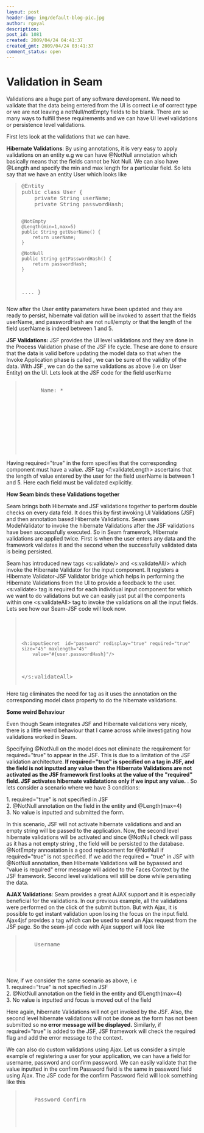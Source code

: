 ```yaml
---
layout: post
header-img: img/default-blog-pic.jpg
author: rgoyal
description: 
post_id: 1081
created: 2009/04/24 04:41:37
created_gmt: 2009/04/24 03:41:37
comment_status: open
---
```


# Validation in Seam

<p>Validations are a huge part of any software development. We need to validate that the data being entered from the UI is correct i.e of correct type or we are not leaving a notNull/notEmpty fields to be blank. There are so many ways to fulfill these requirements and we can have UI level validations or persistence level validations.</p>

<!--more-->

<p>First lets look at the validations that we can have.</p>

<p><strong>Hibernate Validations</strong>: By using annotations, it is very easy to apply validations on an entity e.g we can have @NotNull annotation which basically means that the fields cannot be Not Null. We can also have @Length and specify the min and max length for a particular field. So lets say that we have an entity User which looks like</p>

<blockquote>
<pre lang="java5">@Entity
public class User {
    private String userName;
    private String passwordHash;

    @NotEmpty
    @Length(min=1,max=5)
    public String getUserName() {
        return userName;
    }

    @NotNull
    public String getPasswordHash() {
        return passwordHash;
    }
....
}</pre>
</blockquote>

<p>Now after the User entity parameters have been updated and they are ready to persist, hibernate validation will be invoked to assert that the fields userName, and passwordHash are not null/empty or that the length of the field userName is indeed between 1 and 5.</p>

<p><strong>JSF Validations:</strong> JSF provides the UI level validations and they are done  in the Process Validation phase of the JSF life cycle. These are done to ensure that the data is valid before updating the model data so that when the Invoke Application phase is called , we can be sure of the validity of the data. With JSF , we can do the same validations as above (i.e on User Entity) on the UI. Lets look at the JSF code for the field userName</p>

<blockquote>
<pre lang="xml">
  <h:outputLabel for="name">
      Name:<span> *</span>
  </h:outputLabel>
  <span class="value">
    <h:inputText id="userName" value="#{User.userName}" required="true">
      <f:validateLength maximum="5" minimum="1"/>
    </h:inputText>
  </span>
  <span class="errors">
      <h:message for="name" styleClass="errors"/>
  </span>

</pre>
</blockquote>

<p>Having  required="true" in the form specifies that the corresponding component must have a value. JSF tag &lt;f:validateLength&gt; ascertains that the length of value entered by the user for the field userName is between 1 and 5. Here each field must be validated explicitly.</p>

<p><strong>How Seam binds these Validations together</strong></p>

<p>Seam brings both Hibernate and JSF validations together to perform double checks on every data feld. It does this by first invoking UI Validations (JSF)  and then annotation based Hibernate Validations.  Seam uses ModelValidator to invoke the hibernate Validations after the JSF validations have been successfully executed. So in Seam framework, Hibernate validations are applied twice. First is when the user enters any data and the framework validates it and the second when the successfully validated data is being persisted.</p>

<p>Seam has introduced  new tags &lt;s:validate/&gt; and &lt;s:validateAll/&gt; which invoke the Hibernate Validator for the input component.  It registers a Hibernate Validator-JSF Validator bridge which helps in performing the Hibernate Validations from the UI to provide a feedback to the user. &lt;s:validate&gt; tag is required for each individual input component for which we want to do validations but we can easily just put all the components within one &lt;s:validateAll&gt; tag to invoke the validations on all the input fields. Lets see how our Seam-JSF code will look now.</p>

<blockquote>
<pre lang="xml">
  <s:validateAll>
    <h:inputText  id="username"   value="#{user.userName}"  required="true"/>

    <h:inputSecret  id="password" redisplay="true" required="true" size="45" maxlength="45"
        value="#{user.passwordHash}"/>
  </s:validateAll>
</pre>
</blockquote>

<p>Here <s:validationAll> tag eliminates the need for <f:validateLength> tag as it uses the annotation on the corresponding model class property to do the hibernate validations.</p>

<p><strong>Some weird Behaviour</strong></p>

<p>Even though Seam integrates JSF and Hibernate validations very nicely, there is a little weird behaviour that I came across while investigating how validations worked in Seam.</p>

<p>Specifying @NotNull  on the model does not eliminate the requirement for required="true" to appear in the JSF.  This is due to a limitation of the JSF validation architecture.<strong> If required="true" is specified on a tag in JSF, and the field is not inputted any value then the Hibernate Validations are not activated as the JSF framework first looks at the value of the "required" field. JSF activates hibernate validatations only if  we input any value.</strong> . So lets consider a scenario where we have 3 conditions:</p>

<p>1.  required="true" is not specified in JSF<br />
2. @NotNull annotation on the field in the entity and @Length(max=4)<br />
3. No value is inputted and submitted the form.</p>

<p>In this scenario, JSF will not activate hibernate validations and and an empty string will be passed to the application. Now, the second level hibernate validations will be activated and since @NotNull check will pass as it has a not empty string , the field will be persisted to the database. @NotEmpty annoatation is a good replacement for @NotNull if required="true" is not specified. If we add the required = "true" in JSF with @NotNull annotation, then Hibernate Validations will be bypassed and "value is required" error message will added to the Faces Context by the JSF framework. Second level validations will still be done while persisting the data.</p>

<p><strong>AJAX Validations</strong>:  Seam provides a great AJAX support and it is especially beneficial for the validations. In our  previous example, all the validations were  performed on the click of the submit button. But with Ajax, it is possible to get instant validation upon losing the focus on the input field. Ajax4jsf  provides a tag  which can be used to send an Ajax request from the JSF page. So the seam-jsf code with Ajax support will look like</p>

<blockquote>
<pre lang="xml">
  <s:decorate id="usernameDecorate" template="layout/edit.xhtml">
    <ui:define name="label">Username</ui:define>
    <h:inputText  id="username"  required="true" value="#{user.userName}" >
      <a:support event="onblur" reRender="userOutputPanel" ajaxSingle="true" />
    </h:inputText>
  </s:decorate>
</pre>
</blockquote>

<p>Now, if we consider the same scenario as above, i.e<br />
1. required="true" is not specified in JSF<br />
2. @NotNull annotation on the field in the entity and @Length(max=4)<br />
3. No value is inputted and focus is moved out of the field</p>

<p>Here again,  hibernate Validations will not get invoked by the JSF. Also, the second level hibernate validations will not be done as the form has not been submitted so <strong>no error message will be displayed.</strong> Similarly, if required="true" is added to the JSF, JSF framework will check the required flag and add the error message to the context.</p>

<p>We can also do custom validations using Ajax. Let us consider a simple example of registering a user for your application, we can have a field for username, password and confirm password.  We can easily validate that the value inputted in the confirm Password field is the same in password field using Ajax.  The JSF code for the confirm Password field will look something like this</p>

<blockquote>
<pre lang="xml">
  <s:decorate id="passwordConfirmDecorate" template="layout/edit.xhtml">
    <ui:define name="label">Password Confirm</ui:define>
    <h:inputSecret id="passwordConfirm" redisplay="true" required="true" size="45" maxlength="45"
         value="#{registerAction.passwordConfirm}">
      <a:support event="onblur"
                      action="#{registerAction.validatePassword()}"
                      reRender="userOutputPanel"
                      ajaxSingle="true" />
    </h:inputSecret>
  </s:decorate>
</pre>
</blockquote>